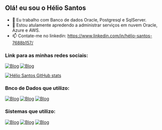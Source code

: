 ## Olá! eu sou o Hélio Santos

- 🔭 Eu trabalho com Banco de dados Oracle, Postgresql e SqlServer.
- 🌱 Estou atulamente apredendo a administrar serviços em nuvem Oracle, Azure e AWS.
- 📫 Contate-me no linkedin: https://www.linkedin.com/in/hélio-santos-7688b157/

### Link para as minhas redes sociais:
[![Blog](https://img.shields.io/badge/LinkedIn-0077B5?style=for-the-badge&logo=linkedin&logoColor=white)](https://www.linkedin.com/in/hélio-santos-7688b157/)
[![Blog](https://img.shields.io/badge/Blogger-FF5722?style=for-the-badge&logo=blogger&logoColor=white)](https://peixeiranoconsoleti.wordpress.com/)


[![Hélio Santos GitHub stats](https://github-readme-stats.vercel.app/api?username=elderhelio&show_icons=true&theme=dark&include_all_commits=true&count_private=true)]()

### Bnco de Dados que utilizo:
[![Blog](https://img.shields.io/badge/postgresql-0636aa?style=for-the-badge&logo=postgresql&logoColor=Red)](https://www.postgresql.org)
[![Blog](https://img.shields.io/badge/Oracle-FF5722?style=for-the-badge&logo=Oracle&logoColor=Red)](https://www.oracle.com/index.html)
[![Blog](https://img.shields.io/badge/sqlserver-cccdd0?style=for-the-badge&logo=sqlserver&logoColor=Grey)](https://www.microsoft.com/pt-br/sql-server/)

### Sistemas que utilizo:
[![Blog](https://img.shields.io/badge/Windows-0078D6?style=for-the-badge&logo=windows&logoColor=white)]()
[![Blog](https://img.shields.io/badge/Linux-cccdd0?style=for-the-badge&logo=linux&logoColor=black)]()
[![Blog](https://img.shields.io/badge/Oracle_Cloud-FF5722?style=for-the-badge&logo=Oracle&logoColor=Red)](https://cloud.oracle.com)


